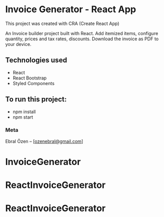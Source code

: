 # Invoice Generator - React App

This project was created with CRA (Create React App)

An Invoice builder project built with React. Add itemized items, configure quantity, prices and tax rates, discounts. Download the invoice as PDF to your device.

## Technologies used

- React
- React Bootstrap
- Styled Components

## To run this project:

- npm install
- npm start

### Meta

Ebral Özen – [ozenebral@gmail.com]
# InvoiceGenerator
# ReactInvoiceGenerator
# ReactInvoiceGenerator
